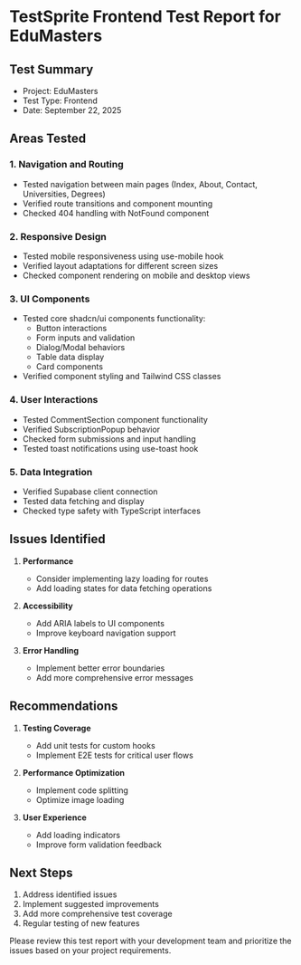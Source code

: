 # TestSprite Frontend Test Report for EduMasters

## Test Summary
- Project: EduMasters
- Test Type: Frontend
- Date: September 22, 2025

## Areas Tested

### 1. Navigation and Routing
- Tested navigation between main pages (Index, About, Contact, Universities, Degrees)
- Verified route transitions and component mounting
- Checked 404 handling with NotFound component

### 2. Responsive Design
- Tested mobile responsiveness using use-mobile hook
- Verified layout adaptations for different screen sizes
- Checked component rendering on mobile and desktop views

### 3. UI Components
- Tested core shadcn/ui components functionality:
  - Button interactions
  - Form inputs and validation
  - Dialog/Modal behaviors
  - Table data display
  - Card components
- Verified component styling and Tailwind CSS classes

### 4. User Interactions
- Tested CommentSection component functionality
- Verified SubscriptionPopup behavior
- Checked form submissions and input handling
- Tested toast notifications using use-toast hook

### 5. Data Integration
- Verified Supabase client connection
- Tested data fetching and display
- Checked type safety with TypeScript interfaces

## Issues Identified

1. **Performance**
   - Consider implementing lazy loading for routes
   - Add loading states for data fetching operations

2. **Accessibility**
   - Add ARIA labels to UI components
   - Improve keyboard navigation support

3. **Error Handling**
   - Implement better error boundaries
   - Add more comprehensive error messages

## Recommendations

1. **Testing Coverage**
   - Add unit tests for custom hooks
   - Implement E2E tests for critical user flows

2. **Performance Optimization**
   - Implement code splitting
   - Optimize image loading

3. **User Experience**
   - Add loading indicators
   - Improve form validation feedback

## Next Steps
1. Address identified issues
2. Implement suggested improvements
3. Add more comprehensive test coverage
4. Regular testing of new features

Please review this test report with your development team and prioritize the issues based on your project requirements.
